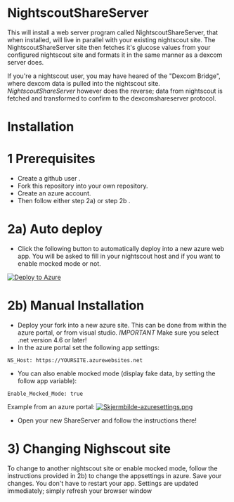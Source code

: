 # NightscoutShareServer

This will install a web server program called NightscoutShareServer, that when installed, will live in parallel with your existing nightscout site. The NightscoutShareServer site then fetches it's glucose values from your configured nightscout site and formats it in the same manner as a dexcom server does.

If you're a nightscout user, you may have heared of the "Dexcom Bridge", where dexcom data is pulled into the nightscout site.
*NightscoutShareServer* however does the reverse; data from nightscout is fetched and transformed to confirm to the dexcomshareserver protocol.

# Installation

# 1 Prerequisites
* Create a github user .
* Fork this repository into your own repository.
* Create an azure account.
* Then follow either step 2a) or step 2b .

# 2a) Auto deploy
* Click the following button to automatically deploy into a new azure web app. You will be asked to fill in your nightscout host and if you want to enable mocked mode or not.

[![Deploy to Azure](http://azuredeploy.net/deploybutton.png)](https://azuredeploy.net/)

# 2b) Manual Installation
* Deploy your fork into a new azure site. This can be done from within the azure portal, or from visual studio. *IMPORTANT* Make sure you select .net version 4.6 or later!
* In the azure portal set the following app settings:
```code
NS_Host: https://YOURSITE.azurewebsites.net
```

* You can also enable mocked mode (display fake data, by setting the follow app variable): 
```code
Enable_Mocked_Mode: true
```
Example from an azure portal:
[![Skjermbilde-azuresettings.png](https://s8.postimg.org/jf7i24xn9/Skjermbilde-azuresettings.png)](https://postimg.org/image/cor0spahd/)

* Open your new ShareServer and follow the instructions there!

# 3) Changing Nighscout site

To change to another nightscout site or enable mocked mode, follow the instructions provided in 2b) to change the appsettings in azure. Save your changes. You don't have to restart your app. Settings are updated immediately; simply refresh your browser window
